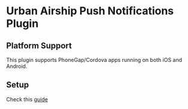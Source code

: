 # Urban Airship Push Notifications Plugin

## Platform Support

This plugin supports PhoneGap/Cordova apps running on both iOS and Android.

## Setup

Check this [guide](http://docs.urbanairship.com/build/build_push.html)